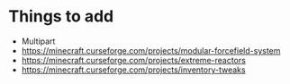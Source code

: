 # Things to add

- Multipart
- https://minecraft.curseforge.com/projects/modular-forcefield-system
- https://minecraft.curseforge.com/projects/extreme-reactors
- https://minecraft.curseforge.com/projects/inventory-tweaks
